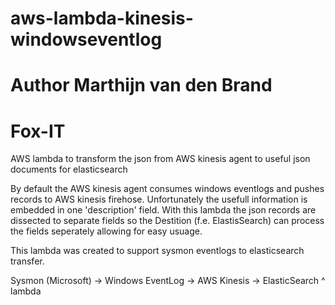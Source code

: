 # aws-lambda-kinesis-windowseventlog
# Author Marthijn van den Brand
# Fox-IT

AWS lambda to transform the json from AWS kinesis agent to useful json documents for elasticsearch

By default the AWS kinesis agent consumes windows eventlogs and pushes records to AWS kinesis firehose. Unfortunately the
usefull information is embedded in one 'description' field. With this lambda the json records are dissected to
separate fields so the Destition (f.e. ElastisSearch) can process the fields seperately allowing for easy usuage.

This lambda was created to support sysmon eventlogs to elasticsearch transfer.

Sysmon (Microsoft) -> Windows EventLog -> AWS Kinesis -> ElasticSearch
                                               ^
                                            lambda
